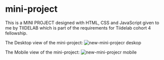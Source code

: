 # mini-project
This is a MINI PROJECT designed with HTML, CSS and JavaScript given to me by TIIDELAB which is part of the requirements for Tiidelab cohort 4 fellowship.

The Desktop view of the mini-project:
![new-mini-projecr deskop](https://user-images.githubusercontent.com/65573250/167914509-b4ae60ea-55e7-4ab0-8eb9-701d1cc11bb0.png)


The Mobile view of the mini-project:
![new-mini-projecr mobile](https://user-images.githubusercontent.com/65573250/167914530-b0bcf6b4-dbd1-4eec-865e-55d28759ad99.png)

